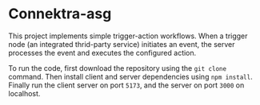 # Connektra-asg
This project implements simple trigger-action workflows. When a trigger node (an integrated thrid-party service) initiates an event, the server processes the event and executes the configured action.

To run the code, first download the repository using the `git clone` command. Then install client and server dependencies using `npm install`. Finally run the client server on port `5173`, and the server on port `3000` on localhost.

